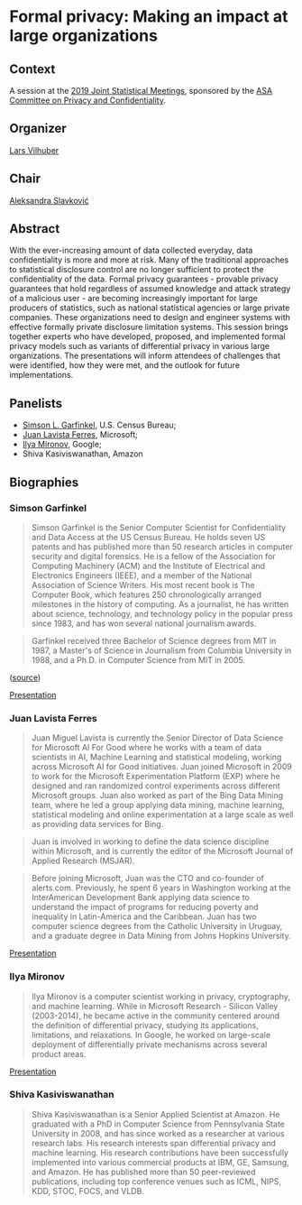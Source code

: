 # Formal privacy: Making an impact at large organizations

## Context
A session at the [2019 Joint Statistical Meetings](https://ww2.amstat.org/meetings/jsm/2019/onlineprogram/AbstractDetails.cfm?abstractid=304319), sponsored by the [ASA Committee on Privacy and Confidentiality](https://community.amstat.org/cpc/home).

## Organizer
[Lars Vilhuber](https://lars.vilhuber.com)

## Chair
[Aleksandra Slavković](http://personal.psu.edu/abs12/)


## Abstract
With the ever-increasing amount of data collected everyday, data confidentiality is more and more at risk. Many of the traditional approaches to statistical disclosure control are no longer sufficient to protect the confidentiality of the data. Formal privacy guarantees - provable privacy guarantees that hold regardless of assumed knowledge and attack strategy of a malicious user - are becoming increasingly important for large producers of statistics, such as national statistical agencies or large private companies. These organizations need to design and engineer systems with effective formally private disclosure limitation systems. This session brings together experts who have developed, proposed, and implemented formal privacy models such as variants of differential privacy in various large organizations. The presentations will inform attendees of challenges that were identified, how they were met, and the outlook for future implementations.

## Panelists
- [Simson L. Garfinkel](https://simson.net/page/Bio), U.S. Census Bureau; 
- [Juan Lavista Ferres](https://www.linkedin.com/in/jlavista/), Microsoft; 
- [Ilya Mironov](https://github.com/ilyamironov), Google;
- Shiva Kasiviswanathan, Amazon


## Biographies

### Simson Garfinkel

> Simson Garfinkel is the Senior Computer Scientist for Confidentiality and Data Access at the US Census Bureau. He holds seven US patents and has published more than 50 research articles in computer security and digital forensics. He is a fellow of the Association for Computing Machinery (ACM) and the Institute of Electrical and Electronics Engineers (IEEE), and a member of the National Association of Science Writers. His most recent book is The Computer Book, which features 250 chronologically arranged milestones in the history of computing. As a journalist, he has written about science, technology, and technology policy in the popular press since 1983, and has won several national journalism awards.

> Garfinkel received three Bachelor of Science degrees from MIT in 1987, a Master's of Science in Journalism from Columbia University in 1988, and a Ph.D. in Computer Science from MIT in 2005.

([source](https://simson.net/page/Bio))

[Presentation](presentations/2019-07-31%20Deploying%20Differential%20Privacy%20for%20the%202020%20Census%20JSM%20(APPROVED).pptx)

### Juan Lavista Ferres

> Juan Miguel Lavista is currently the Senior Director of Data Science for Microsoft AI For Good where he works with a team of data scientists in AI, Machine Learning and statistical modeling, working across Microsoft AI for Good initiatives. Juan joined Microsoft in 2009 to work for the Microsoft Experimentation Platform (EXP) where he designed and ran randomized control experiments across different Microsoft groups. Juan also worked as part of the Bing Data Mining team, where he led a group applying data mining, machine learning, statistical modeling and online experimentation at a large scale as well as providing data services for Bing.

> Juan is involved in working to define the data science discipline within Microsoft, and is currently the editor of the Microsoft Journal of Applied Research (MSJAR).

> Before joining Microsoft, Juan was the CTO and co-founder of alerts.com. Previously, he spent 6 years in Washington working at the InterAmerican Development Bank applying data science to understand the impact of programs for reducing poverty and inequality in Latin-America and the Caribbean. Juan has two computer science degrees from the Catholic University in Uruguay, and a graduate degree in Data Mining from Johns Hopkins University.

[Presentation](presentations/Presentation_first_submit_Pedro_SL.pptx)

### Ilya Mironov

> Ilya Mironov is a computer scientist working in privacy, cryptography, and machine learning. While in Microsoft Research - Silicon Valley (2003-2014), he became active in the community centered around the definition of differential privacy, studying its applications, limitations, and relaxations. In Google, he worked on large-scale deployment of differentially private mechanisms across several product areas.

[Presentation](presentations/Mironov-ASA%20presentation.pdf)

### Shiva Kasiviswanathan
> Shiva Kasiviswanathan is a Senior Applied Scientist at Amazon. He graduated with a PhD in Computer Science from Pennsylvania State University in 2008, and has since worked as a researcher at various research labs. His research interests span differential privacy and machine learning. His research contributions have been successfully implemented into various commercial products at IBM, GE, Samsung, and Amazon. He has published more than 50 peer-reviewed publications, including top conference venues such as ICML, NIPS, KDD, STOC, FOCS, and VLDB.
